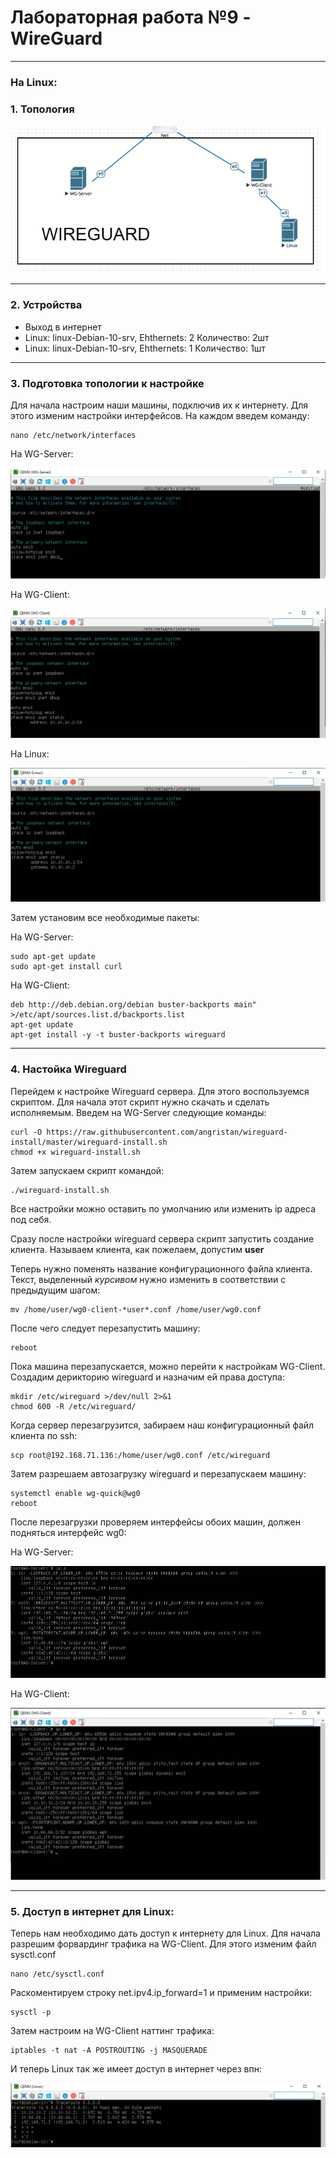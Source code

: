 # Лабораторная работа №9 - WireGuard

***

### На Linux:

### 1. Топология

![Топология](./image/wg_top.png)

***

### 2. Устройства

  - Выход в интернет
  - Linux: linux-Debian-10-srv, Ehthernets: 2 Количество: 2шт
  - Linux: linux-Debian-10-srv, Ehthernets: 1 Количество: 1шт
  
***
  
### 3. Подготовка топологии к настройке

Для начала настроим наши машины, подключив их к интернету. Для этого изменим настройки интерфейсов. На каждом введем команду:
  ```
  nano /etc/network/interfaces
  ```
  
  На WG-Server:
  
  ![int_srv](./image/wg_int_srv.png)
  
  На WG-Client:
  
  ![int_cl](./image/wg_int_cl.png)
  
  На Linux:
  
  ![int_linux](./image/wg_int_linux.png)
  
 Затем установим все необходимые пакеты:
 
  На WG-Server:
  
  ```
  sudo apt-get update
  sudo apt-get install curl
  ```
  
  На WG-Client:
  
  ```
  deb http://deb.debian.org/debian buster-backports main" >/etc/apt/sources.list.d/backports.list
  apt-get update
  apt-get install -y -t buster-backports wireguard
  ```
  
***
  
  ### 4. Настойка Wireguard
  
  Перейдем к настройке Wireguard сервера. Для этого воспользуемся скриптом. Для начала этот скрипт нужно скачать и сделать исполняемым. Введем на WG-Server следующие команды:
  
  ```
  curl -O https://raw.githubusercontent.com/angristan/wireguard-install/master/wireguard-install.sh
  chmod +x wireguard-install.sh
  ```
  
  Затем запускаем скрипт командой:
  
  ```
  ./wireguard-install.sh
  ```
  
  Все настройки можно оставить по умолчанию или изменить ip адреса под себя. 
  
  Сразу после настройки wireguard сервера скрипт запустить создание клиента. Называем клиента, как пожелаем, допустим **user**
  
  Теперь нужно поменять название конфигурационного файла клиента. Текст, выделенный *курсивом* нужно изменить в соответствии с предыдущим шагом:
  
  ```
  mv /home/user/wg0-client-*user*.conf /home/user/wg0.conf
  ```
  
  После чего следует перезапустить машину:
  
  ```
  reboot
  ```
  
  Пока машина перезапускается, можно перейти к настройкам WG-Client. Создадим дерикторию wireguard и назначим ей права доступа:
  
  ```
  mkdir /etc/wireguard >/dev/null 2>&1
  chmod 600 -R /etc/wireguard/
  ```
  
  Когда сервер перезагрузится, забираем наш конфигурационный файл клиента по ssh:
  
  ```
  scp root@192.168.71.136:/home/user/wg0.conf /etc/wireguard
  ```
  
  Затем разрешаем автозагрузку wireguard и перезапускаем машину:
  
  ```
  systemctl enable wg-quick@wg0
  reboot
  ```
  
  После перезагрузки проверяем интерфейсы обоих машин, должен подняться интерфейс wg0:
  
  На WG-Server:
  
  ![ip_srv](./image/wg_ip_srv.png)
  
  На WG-Client:
  
  ![ip_cl](./image/wg_ip_cl.png)
  
***

### 5. Доступ в интернет для Linux:

  Теперь нам необходимо дать доступ к интернету для Linux. Для начала разрешим форвардинг трафика на WG-Client. Для этого изменим файл sysctl.conf
  
  ```
  nano /etc/sysctl.conf
  ```
  
  Раскоментируем строку net.ipv4.ip_forward=1 и применим настройки:
  
  ```
  sysctl -p
  ```
  
  Затем настроим на WG-Client наттинг трафика:
  
  ```
  iptables -t nat -A POSTROUTING -j MASQUERADE
  ```
  
  И теперь Linux так же имеет доступ в интернет через впн:
  
  ![trace](./image/wg_trace.png)
